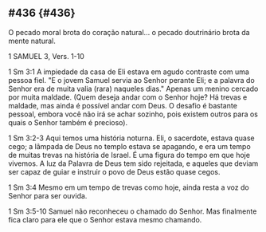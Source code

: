 ## #436 {#436}

O pecado moral brota do coração natural... o pecado doutrinário brota da mente natural.

1 SAMUEL 3, Vers. 1-10

1 Sm 3:1 A impiedade da casa de Eli estava em agudo contraste com uma pessoa fiel. &quot;E o jovem Samuel servia ao Senhor perante Eli; e a palavra do Senhor era de muita valia (rara) naqueles dias.&quot; Apenas um menino cercado por muita maldade. (Quem deseja andar com o Senhor hoje? Há trevas e maldade, mas ainda é possível andar com Deus. O desafio é bastante pessoal, embora você não irá se achar sozinho, pois existem outros para os quais o Senhor também é precioso).

1 Sm 3:2-3 Aqui temos uma história noturna. Eli, o sacerdote, estava quase cego; a lâmpada de Deus no templo estava se apagando, e era um tempo de muitas trevas na história de Israel. É uma figura do tempo em que hoje vivemos. A luz da Palavra de Deus tem sido rejeitada, e aqueles que deviam ser capaz de guiar e instruir o povo de Deus estão quase cegos.

1 Sm 3:4 Mesmo em um tempo de trevas como hoje, ainda resta a voz do Senhor para ser ouvida.

1 Sm 3:5-10 Samuel não reconheceu o chamado do Senhor. Mas finalmente fica claro para ele que o Senhor estava mesmo chamando.